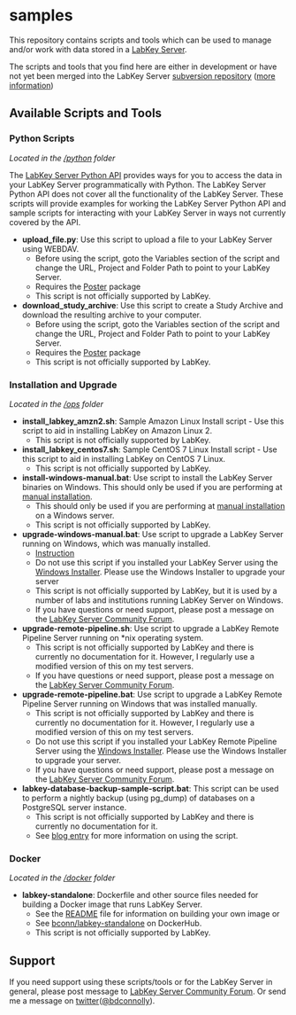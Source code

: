 samples
==========

This repository contains scripts and tools which can be used to manage and/or work with data stored in a [LabKey Server](https://www.labkey.org/). 

The scripts and tools that you find here are either in development or have not yet been merged into the LabKey Server [subversion repository](https://www.labkey.org/wiki/home/Documentation/page.view?name=svn) ([more information](https://www.labkey.org/wiki/home/Documentation/page.view?name=openSourceProject))

## Available Scripts and Tools 

### Python Scripts 
_Located in the [/python](/LabKey/samples/tree/master/python) folder_

The [LabKey Server Python API](https://www.labkey.org/wiki/home/Documentation/page.view?name=python) provides ways for you to access the data in your LabKey Server programmatically with Python. The LabKey Server Python API does not cover all the functionality of the LabKey Server. These scripts will provide examples for working the LabKey Server Python API and sample scripts for interacting with your LabKey Server in ways not currently covered by the API.

* **upload_file.py**: Use this script to upload a file to your LabKey Server using WEBDAV.
    * Before using the script, goto the Variables section of the script and change the URL, Project and Folder Path to point to your LabKey Server. 
    * Requires the [Poster](https://pypi.python.org/pypi/poster/) package  
    * This script is not officially supported by LabKey.
* **download_study_archive**: Use this script to create a Study Archive and download the resulting archive to your computer.
    * Before using the script, goto the Variables section of the script and change the URL, Project and Folder Path to point to your LabKey Server.
    * Requires the [Poster](https://pypi.python.org/pypi/poster/) package  
    * This script is not officially supported by LabKey.



### Installation and Upgrade
_Located in the [/ops](/LabKey/samples/tree/master/ops) folder_

* **install_labkey_amzn2.sh**:  Sample Amazon Linux Install script - Use this script to aid in installing LabKey on Amazon Linux 2.  
    * This script is not officially supported by LabKey.
* **install_labkey_centos7.sh**:  Sample CentOS 7 Linux Install script - Use this script to aid in installing LabKey on CentOS 7 Linux.
    * This script is not officially supported by LabKey.
* **install-windows-manual.bat**: Use script to install the LabKey Server binaries on Windows. This should only be used if you are performing at [manual installation](https://www.labkey.org/wiki/home/Documentation/page.view?name=manualInstall).
    *  This should only be used if you are performing at [manual installation](https://www.labkey.org/wiki/home/Documentation/page.view?name=manualInstall) on a Windows server.
    * This script is not officially supported by LabKey.
* **upgrade-windows-manual.bat**:  Use script to upgrade a LabKey Server running on Windows, which was manually installed. 
    * [Instruction](https://www.labkey.org/announcements/home/Server/Administration/thread.view?rowId=4842)
    * Do not use this script if you installed your LabKey Server using the [Windows Installer](https://www.labkey.org/wiki/home/Documentation/page.view?name=configWindows). Please use the Windows Installer to upgrade your server
    * This script is not officially supported by LabKey, but it is used by a number of labs and institutions running LabKey Server on Windows. 
    * If you have questions or need support, please post a message on the [LabKey Server Community Forum](https://www.labkey.org/project/home/Server/Forum/begin.view?).
* **upgrade-remote-pipeline.sh**: Use script to upgrade a LabKey Remote Pipeline Server running on \*nix operating system.
    * This script is not officially supported by LabKey and there is currently no documentation for it. However, I regularly use a modified version of this on my test servers. 
    * If you have questions or need support, please post a message on the [LabKey Server Community Forum](https://www.labkey.org/project/home/Server/Forum/begin.view?).
* **upgrade-remote-pipeline.bat**: Use script to upgrade a LabKey Remote Pipeline Server running on Windows that was installed manually.
    * This script is not officially supported by LabKey and there is currently no documentation for it. However, I regularly use a modified version of this on my test servers.
    * Do not use this script if you installed your LabKey Remote Pipeline Server using the [Windows Installer](https://www.labkey.org/wiki/home/Documentation/page.view?name=configWindows). Please use the Windows Installer to upgrade your server.
    * If you have questions or need support, please post a message on the [LabKey Server Community Forum](https://www.labkey.org/project/home/Server/Forum/begin.view?).
* **labkey-database-backup-sample-script.bat**: This script can be used to perform a nightly backup (using pg_dump) of databases on a PostgreSQL server instance.
    * This script is not officially supported by LabKey and there is currently no documentation for it.
    * See [blog entry](http://fourproc.com/2013/05/02/using-labkey-s-sample-backup-script-to-backup-your-postgresql-database.html) for more information on using the script.


### Docker
_Located in the [/docker](/LabKey/samples/tree/master/docker) folder_

* **labkey-standalone**: Dockerfile and other source files needed for building a Docker image that runs LabKey Server. 
    * See the [README](/LabKey/samples/tree/master/docker/labkey-standalone/README.md) file for information on building your own image or 
    * See [bconn/labkey-standalone](https://registry.hub.docker.com/u/bconn/labkey-standalone/) on DockerHub.
    * This script is not officially supported by LabKey.



## Support 

If you need support using these scripts/tools or for the LabKey Server in general, please post message to [LabKey Server Community Forum](https://www.labkey.org/project/home/Server/Forum/begin.view?). Or send me a message on [twitter](https://twitter.com/bdconnolly)([@bdconnolly](https://twitter.com/bdconnolly)).



